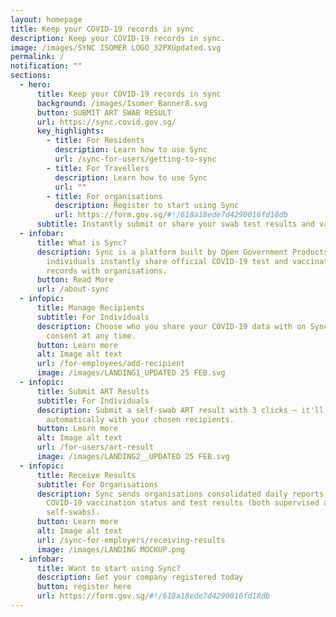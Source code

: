 ```yaml
---
layout: homepage
title: Keep your COVID-19 records in sync
description: Keep your COVID-19 records in sync.
image: /images/SYNC ISOMER LOGO_32PXUpdated.svg
permalink: /
notification: ""
sections:
  - hero:
      title: Keep your COVID-19 records in sync
      background: /images/Isomer_Banner8.svg
      button: SUBMIT ART SWAB RESULT
      url: https://sync.covid.gov.sg/
      key_highlights:
        - title: For Residents
          description: Learn how to use Sync
          url: /sync-for-users/getting-to-sync
        - title: For Travellers
          description: Learn how to use Sync
          url: ""
        - title: For organisations
          description: Register to start using Sync
          url: https://form.gov.sg/#!/618a18ede7d4290016fd18db
      subtitle: Instantly submit or share your swab test results and vaccination records
  - infobar:
      title: What is Sync?
      description: Sync is a platform built by Open Government Products & MOH to let
        individuals instantly share official COVID-19 test and vaccination
        records with organisations.
      button: Read More
      url: /about-sync
  - infopic:
      title: Manage Recipients
      subtitle: For Individuals
      description: Choose who you share your COVID-19 data with on Sync, and revoke
        consent at any time.
      button: Learn more
      alt: Image alt text
      url: /for-employees/add-recipient
      image: /images/LANDING1_UPDATED 25 FEB.svg
  - infopic:
      title: Submit ART Results
      subtitle: For Individuals
      description: Submit a self-swab ART result with 3 clicks – it'll be shared
        automatically with your chosen recipients.
      button: Learn more
      alt: Image alt text
      url: /for-users/art-result
      image: /images/LANDING2__UPDATED 25 FEB.svg
  - infopic:
      title: Receive Results
      subtitle: For Organisations
      description: Sync sends organisations consolidated daily reports of employees'
        COVID-19 vaccination status and test results (both supervised and
        self-swabs).
      button: Learn more
      alt: Image alt text
      url: /sync-for-employers/receiving-results
      image: /images/LANDING MOCKUP.png
  - infobar:
      title: Want to start using Sync?
      description: Get your company registered today
      button: register here
      url: https://form.gov.sg/#!/618a18ede7d4290016fd18db
---
```


